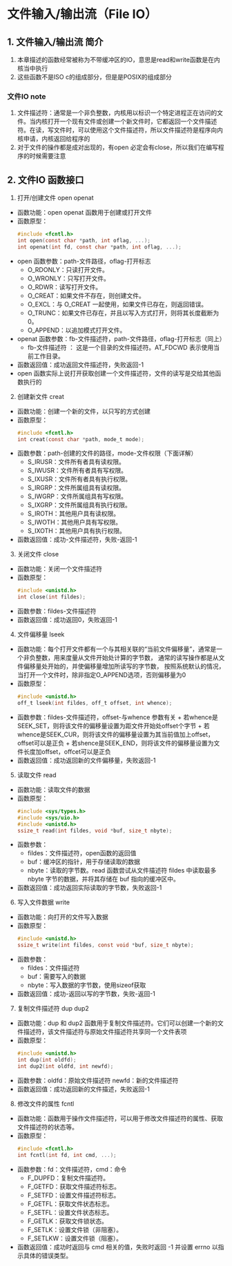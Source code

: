 ﻿# 文件输入/输出流（File IO）

## 1. 文件输入/输出流 简介

1. 本章描述的函数经常被称为不带缓冲区的IO，意思是read和write函数是在内核当中执行
2. 这些函数不是ISO c的组成部分，但是是POSIX的组成部分

### 文件IO note

1. 文件描述符：通常是一个非负整数，内核用以标识一个特定进程正在访问的文件。当内核打开一个现有文件或创建一个新文件时，它都返回一个文件描述符。在读，写文件时，可以使用这个文件描述符，所以文件描述符是程序向内核申请，内核返回给程序的
2. 对于文件的操作都是成对出现的，有open 必定会有close，所以我们在编写程序的时候需要注意

## 2. 文件IO 函数接口

1. 打开/创建文件 open openat
+ 函数功能：open openat 函数用于创建或打开文件
+ 函数原型：
    ```c
    #include <fcntl.h>
    int open(const char *path, int oflag, ...);
    int openat(int fd, const char *path, int oflag, ...);
    ```
+ open 函数参数：path-文件路径，oflag-打开标志
  + O_RDONLY：只读打开文件。
  + O_WRONLY：只写打开文件。
  + O_RDWR：读写打开文件。
  + O_CREAT：如果文件不存在，则创建文件。
  + O_EXCL：与 O_CREAT 一起使用，如果文件已存在，则返回错误。
  + O_TRUNC：如果文件已存在，并且以写入方式打开，则将其长度截断为 0。
  + O_APPEND：以追加模式打开文件。
+ openat 函数参数：fb-文件描述符，path-文件路径，oflag-打开标志（同上）
  + fb-文件描述符 ： 这是一个目录的文件描述符。AT_FDCWD 表示使用当前工作目录。
+ 函数返回值：成功返回文件描述符，失败返回-1
+ open 函数实际上说打开获取创建一个文件描述符，文件的读写是交给其他函数执行的

2. 创建新文件 creat
+ 函数功能：创建一个新的文件，以只写的方式创建
+ 函数原型：
    ```c
    #include <fcntl.h>
    int creat(const char *path, mode_t mode);
    ```
+ 函数参数：path-创建的文件的路径，mode-文件权限（下面详解）
  + S_IRUSR：文件所有者具有读权限。
  + S_IWUSR：文件所有者具有写权限。
  + S_IXUSR：文件所有者具有执行权限。
  + S_IRGRP：文件所属组具有读权限。
  + S_IWGRP：文件所属组具有写权限。
  + S_IXGRP：文件所属组具有执行权限。
  + S_IROTH：其他用户具有读权限。
  + S_IWOTH：其他用户具有写权限。
  + S_IXOTH：其他用户具有执行权限。
+ 函数返回值：成功-文件描述符，失败-返回-1

3. 关闭文件 close
+ 函数功能：关闭一个文件描述符
+ 函数原型：
    ```c
    #include <unistd.h>
    int close(int fildes);
    ```
+ 函数参数：fildes-文件描述符
+ 函数返回值：成功返回0，失败返回-1

4. 文件偏移量 lseek
+ 函数功能：每个打开文件都有一个与其相关联的“当前文件偏移量”，通常是一个非负整数，用来度量从文件开始处计算的字节数，
        通常的读写操作都是从文件偏移量处开始的，并使偏移量增加所读写的字节数，
        按照系统默认的情况，当打开一个文件时，除非指定O_APPEND选项，否则偏移量为0
+ 函数原型：
    ```c
    #include <unistd.h>
    off_t lseek(int fildes, off_t offset, int whence);
    ```
+ 函数参数：fildes-文件描述符，offset-与whence 参数有关
      + 若whence是SEEK_SET，则将该文件的偏移量设置为距文件开始处offset个字节
      + 若whence是SEEK_CUR，则将该文件的偏移量设置为其当前值加上offset，offset可以是正负
      + 若shence是SEEK_END，则将该文件的偏移量设置为文件长度加offset，offcet可以是正负
+ 函数返回值：成功返回新的文件偏移量，失败返回-1

5. 读取文件 read
+ 函数功能：读取文件的数据
+ 函数原型：
    ```c
    #include <sys/types.h>
    #include <sys/uio.h>
    #include <unistd.h>
    ssize_t read(int fildes, void *buf, size_t nbyte);
    ```
+ 函数参数：
  + fildes：文件描述符，open函数的返回值
  + buf：缓冲区的指针，用于存储读取的数据
  + nbyte：读取的字节数。read 函数尝试从文件描述符 fildes 中读取最多 nbyte 字节的数据，并将其存储在 buf 指向的缓冲区中。
+ 函数返回值：成功返回实际读取的字节数，失败返回-1

6. 写入文件数据 write
+ 函数功能：向打开的文件写入数据
+ 函数原型：
    ```c
    #include <unistd.h>
    ssize_t write(int fildes, const void *buf, size_t nbyte);
    ```
+ 函数参数：
  + fildes：文件描述符
  + buf：需要写入的数据
  + nbyte：写入数据的字节数，使用sizeof获取
+ 函数返回值：成功-返回以写的字节数，失败-返回-1

7. 复制文件描述符 dup dup2
+ 函数功能：dup 和 dup2 函数用于复制文件描述符。它们可以创建一个新的文件描述符，该文件描述符与原始文件描述符共享同一个文件表项
+ 函数原型：
    ```c
    #include <unistd.h>
    int dup(int oldfd);
    int dup2(int oldfd, int newfd);
    ```
+ 函数参数：oldfd：原始文件描述符 newfd：新的文件描述符
+ 函数返回值：成功返回新的文件描述，失败返回-1

8. 修改文件的属性 fcntl
+ 函数功能：函数用于操作文件描述符，可以用于修改文件描述符的属性、获取文件描述符的状态等。
+ 函数原型：
    ```c
    #include <fcntl.h>
    int fcntl(int fd, int cmd, ...);
    ```
+ 函数参数：fd：文件描述符，cmd：命令
  + F_DUPFD：复制文件描述符。
  + F_GETFD：获取文件描述符标志。
  + F_SETFD：设置文件描述符标志。
  + F_GETFL：获取文件状态标志。
  + F_SETFL：设置文件状态标志。
  + F_GETLK：获取文件锁状态。
  + F_SETLK：设置文件锁（非阻塞）。
  + F_SETLKW：设置文件锁（阻塞）。
+ 函数返回值：成功时返回与 cmd 相关的值，失败时返回 -1 并设置 errno 以指示具体的错误类型。